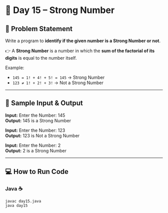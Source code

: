 # 💪 Day 15 – Strong Number  

## 🎯 Problem Statement  
Write a program to **identify if the given number is a Strong Number or not**.  

👉 A **Strong Number** is a number in which the **sum of the factorial of its digits** is equal to the number itself.  

Example:  
- `145 = 1! + 4! + 5! = 145` → Strong Number  
- `123 ≠ 1! + 2! + 3!` → Not a Strong Number  

---

## 📝 Sample Input & Output  

**Input:** Enter the Number: 145  
**Output:** 145 is a Strong Number  

**Input:** Enter the Number: 123  
**Output:** 123 is Not a Strong Number  

**Input:** Enter the Number: 2  
**Output:** 2 is a Strong Number  

---

## 💻 How to Run Code  

### Java ☕
```
javac day15.java
java day15
